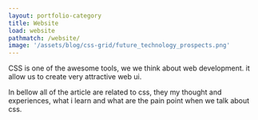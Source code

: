 ```yaml
---
layout: portfolio-category
title: Website
load: website
pathmatch: /website/
image: '/assets/blog/css-grid/future_technology_prospects.png'
---
```

<div class="css-category-details bg-info" >
    <div class="container">
        <div class="pt-4 pb-4">
            <p class="text-left mb-1 font-weight-bold">CSS is one of the awesome tools, we we think about web development. it allow us to create very attractive web ui.</p>
            <p class="mb-0">In bellow all of the article are related to css, they my thought and experiences, what i learn and what are the pain point when we talk about css.</p>
        </div>
    </div>
</div>
